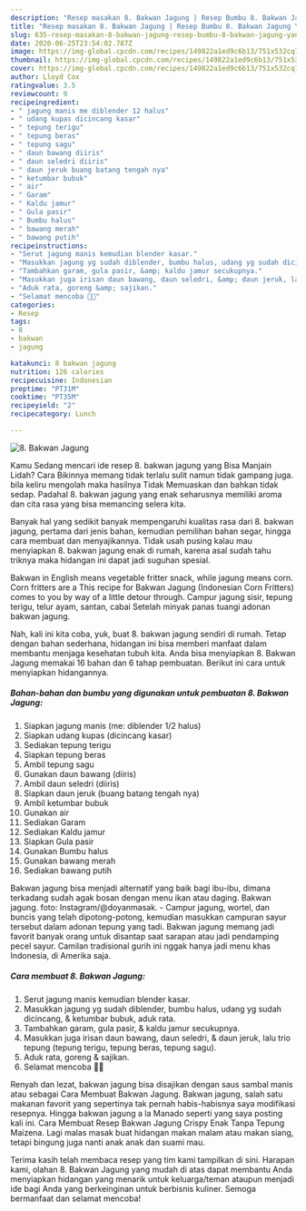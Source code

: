 ```yaml
---
description: "Resep masakan 8. Bakwan Jagung | Resep Bumbu 8. Bakwan Jagung Yang Menggugah Selera"
title: "Resep masakan 8. Bakwan Jagung | Resep Bumbu 8. Bakwan Jagung Yang Menggugah Selera"
slug: 635-resep-masakan-8-bakwan-jagung-resep-bumbu-8-bakwan-jagung-yang-menggugah-selera
date: 2020-06-25T23:54:02.787Z
image: https://img-global.cpcdn.com/recipes/149822a1ed9c6b13/751x532cq70/8-bakwan-jagung-foto-resep-utama.jpg
thumbnail: https://img-global.cpcdn.com/recipes/149822a1ed9c6b13/751x532cq70/8-bakwan-jagung-foto-resep-utama.jpg
cover: https://img-global.cpcdn.com/recipes/149822a1ed9c6b13/751x532cq70/8-bakwan-jagung-foto-resep-utama.jpg
author: Lloyd Cox
ratingvalue: 3.5
reviewcount: 9
recipeingredient:
- " jagung manis me diblender 12 halus"
- " udang kupas dicincang kasar"
- " tepung terigu"
- " tepung beras"
- " tepung sagu"
- " daun bawang diiris"
- " daun seledri diiris"
- " daun jeruk buang batang tengah nya"
- " ketumbar bubuk"
- " air"
- " Garam"
- " Kaldu jamur"
- " Gula pasir"
- " Bumbu halus"
- " bawang merah"
- " bawang putih"
recipeinstructions:
- "Serut jagung manis kemudian blender kasar."
- "Masukkan jagung yg sudah diblender, bumbu halus, udang yg sudah dicincang, &amp; ketumbar bubuk, aduk rata."
- "Tambahkan garam, gula pasir, &amp; kaldu jamur secukupnya."
- "Masukkan juga irisan daun bawang, daun seledri, &amp; daun jeruk, lalu trio tepung (tepung terigu, tepung beras, tepung sagu)."
- "Aduk rata, goreng &amp; sajikan."
- "Selamat mencoba 🙏🏻"
categories:
- Resep
tags:
- 8
- bakwan
- jagung

katakunci: 8 bakwan jagung 
nutrition: 126 calories
recipecuisine: Indonesian
preptime: "PT31M"
cooktime: "PT35M"
recipeyield: "2"
recipecategory: Lunch

---
```



![8. Bakwan Jagung](https://img-global.cpcdn.com/recipes/149822a1ed9c6b13/751x532cq70/8-bakwan-jagung-foto-resep-utama.jpg)

Kamu Sedang mencari ide resep 8. bakwan jagung yang Bisa Manjain Lidah? Cara Bikinnya memang tidak terlalu sulit namun tidak gampang juga. bila keliru mengolah maka hasilnya Tidak Memuaskan dan bahkan tidak sedap. Padahal 8. bakwan jagung yang enak seharusnya memiliki aroma dan cita rasa yang bisa memancing selera kita.

Banyak hal yang sedikit banyak mempengaruhi kualitas rasa dari 8. bakwan jagung, pertama dari jenis bahan, kemudian pemilihan bahan segar, hingga cara membuat dan menyajikannya. Tidak usah pusing kalau mau menyiapkan 8. bakwan jagung enak di rumah, karena asal sudah tahu triknya maka hidangan ini dapat jadi suguhan spesial.

Bakwan in English means vegetable fritter snack, while jagung means corn. Corn fritters are a This recipe for Bakwan Jagung (Indonesian Corn Fritters) comes to you by way of a little detour through. Campur jagung sisir, tepung terigu, telur ayam, santan, cabai Setelah minyak panas tuangi adonan bakwan jagung.


Nah, kali ini kita coba, yuk, buat 8. bakwan jagung sendiri di rumah. Tetap dengan bahan sederhana, hidangan ini bisa memberi manfaat dalam membantu menjaga kesehatan tubuh kita. Anda bisa menyiapkan 8. Bakwan Jagung memakai 16 bahan dan 6 tahap pembuatan. Berikut ini cara untuk menyiapkan hidangannya.

<!--inarticleads1-->

##### Bahan-bahan dan bumbu yang digunakan untuk pembuatan 8. Bakwan Jagung:

1. Siapkan  jagung manis (me: diblender 1/2 halus)
1. Siapkan  udang kupas (dicincang kasar)
1. Sediakan  tepung terigu
1. Siapkan  tepung beras
1. Ambil  tepung sagu
1. Gunakan  daun bawang (diiris)
1. Ambil  daun seledri (diiris)
1. Siapkan  daun jeruk (buang batang tengah nya)
1. Ambil  ketumbar bubuk
1. Gunakan  air
1. Sediakan  Garam
1. Sediakan  Kaldu jamur
1. Siapkan  Gula pasir
1. Gunakan  Bumbu halus
1. Gunakan  bawang merah
1. Sediakan  bawang putih


Bakwan jagung bisa menjadi alternatif yang baik bagi ibu-ibu, dimana terkadang sudah agak bosan dengan menu ikan atau daging. Bakwan jagung. foto: Instagram/@doyanmasak. - Campur jagung, wortel, dan buncis yang telah dipotong-potong, kemudian masukkan campuran sayur tersebut dalam adonan tepung yang tadi. Bakwan jagung memang jadi favorit banyak orang untuk disantap saat sarapan atau jadi pendamping pecel sayur. Camilan tradisional gurih ini nggak hanya jadi menu khas Indonesia, di Amerika saja. 

<!--inarticleads2-->

##### Cara membuat 8. Bakwan Jagung:

1. Serut jagung manis kemudian blender kasar.
1. Masukkan jagung yg sudah diblender, bumbu halus, udang yg sudah dicincang, &amp; ketumbar bubuk, aduk rata.
1. Tambahkan garam, gula pasir, &amp; kaldu jamur secukupnya.
1. Masukkan juga irisan daun bawang, daun seledri, &amp; daun jeruk, lalu trio tepung (tepung terigu, tepung beras, tepung sagu).
1. Aduk rata, goreng &amp; sajikan.
1. Selamat mencoba 🙏🏻


Renyah dan lezat, bakwan jagung bisa disajikan dengan saus sambal manis atau sebagai Cara Membuat Bakwan Jagung. Bakwan jagung, salah satu makanan favorit yang sepertinya tak pernah habis-habisnya saya modifikasi resepnya. Hingga bakwan jagung a la Manado seperti yang saya posting kali ini. Cara Membuat Resep Bakwan Jagung Crispy Enak Tanpa Tepung Maizena. Lagi malas masak buat hidangan makan malam atau makan siang, tetapi bingung juga nanti anak anak dan suami mau. 

Terima kasih telah membaca resep yang tim kami tampilkan di sini. Harapan kami, olahan 8. Bakwan Jagung yang mudah di atas dapat membantu Anda menyiapkan hidangan yang menarik untuk keluarga/teman ataupun menjadi ide bagi Anda yang berkeinginan untuk berbisnis kuliner. Semoga bermanfaat dan selamat mencoba!

